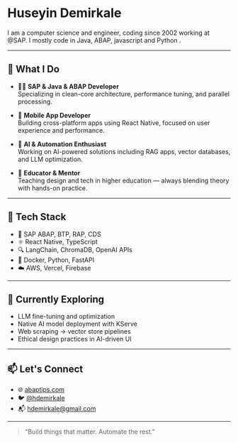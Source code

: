 # Huseyin Demirkale

I am a computer science and engineer, coding since 2002 working at @SAP. I mostly code in Java, ABAP, javascript and Python .

---

## 💼 What I Do

- 👨‍💻 **SAP & Java & ABAP Developer**  
  Specializing in clean-core architecture, performance tuning, and parallel processing.
  
- 📱 **Mobile App Developer**  
  Building cross-platform apps using React Native, focused on user experience and performance.

- 🤖 **AI & Automation Enthusiast**  
  Working on AI-powered solutions including RAG apps, vector databases, and LLM optimization.

- 🧠 **Educator & Mentor**  
  Teaching design and tech in higher education — always blending theory with hands-on practice.

---

## 🔧 Tech Stack

- 💾 SAP ABAP, BTP, RAP, CDS
- ⚛️ React Native, TypeScript
- 🔍 LangChain, ChromaDB, OpenAI APIs
- 🐳 Docker, Python, FastAPI
- ☁️ AWS, Vercel, Firebase

---

## 🌱 Currently Exploring

- LLM fine-tuning and optimization  
- Native AI model deployment with KServe  
- Web scraping → vector store pipelines  
- Ethical design practices in AI-driven UI

---

## 📫 Let's Connect

- 🌐 [abaptips.com](https://www.abaptips.com)
- 🐦 [@hdemirkale](https://twitter.com/hdemirkale)
- 📬 hdemirkale@gmail.com

---

> “Build things that matter. Automate the rest.”

 
